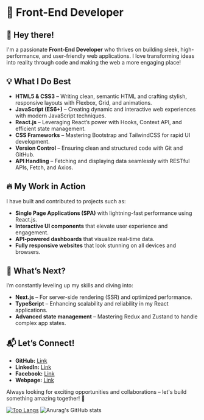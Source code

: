# 🚀 Front-End Developer

## 👋 Hey there!
I'm a passionate **Front-End Developer** who thrives on building sleek, high-performance, and user-friendly web applications. I love transforming ideas into reality through code and making the web a more engaging place!

## 💡 What I Do Best
- **HTML5 & CSS3** – Writing clean, semantic HTML and crafting stylish, responsive layouts with Flexbox, Grid, and animations.
- **JavaScript (ES6+)** – Creating dynamic and interactive web experiences with modern JavaScript techniques.
- **React.js** – Leveraging React’s power with Hooks, Context API, and efficient state management.
- **CSS Frameworks** – Mastering Bootstrap and TailwindCSS for rapid UI development.
- **Version Control** – Ensuring clean and structured code with Git and GitHub.
- **API Handling** – Fetching and displaying data seamlessly with RESTful APIs, Fetch, and Axios.

## 🔥 My Work in Action
I have built and contributed to projects such as:
- **Single Page Applications (SPA)** with lightning-fast performance using React.js.
- **Interactive UI components** that elevate user experience and engagement.
- **API-powered dashboards** that visualize real-time data.
- **Fully responsive websites** that look stunning on all devices and browsers.

## 🚀 What’s Next?
I’m constantly leveling up my skills and diving into:
- **Next.js** – For server-side rendering (SSR) and optimized performance.
- **TypeScript** – Enhancing scalability and reliability in my React applications.
- **Advanced state management** – Mastering Redux and Zustand to handle complex app states.

## 📬 Let’s Connect!
- **GitHub:** [Link](https://github.com/PVidev)
- **LinkedIn:** [Link](https://www.linkedin.com/in/peyo-videv-a59256242/)
- **Facebook:** [Link](https://www.facebook.com/peyovidev/)
- **Webpage:** [Link](https://pvidev-design.com/)

Always looking for exciting opportunities and collaborations – let's build something amazing together! 🚀

[![Top Langs](https://github-readme-stats.vercel.app/api/top-langs/?username=pvidev&layout=donut)](https://github.com/anuraghazra/github-readme-stats) ![Anurag's GitHub stats](https://github-readme-stats.vercel.app/api?username=pvidev&show_icons=true&theme=metro)
